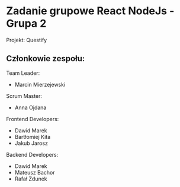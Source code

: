 # Zadanie grupowe React NodeJs - Grupa 2

Projekt: Questify

## Członkowie zespołu:

Team Leader:
- Marcin Mierzejewski

Scrum Master:
- Anna Ojdana

Frontend Developers:
- Dawid Marek  
- Bartłomiej Kita
- Jakub Jarosz

Backend Developers:
- Dawid Marek
- Mateusz Bachor
- Rafał Zdunek
